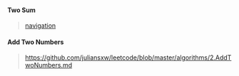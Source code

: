 #### Two Sum
> [navigation](https://github.com/juliansxw/leetcode/blob/master/algorithms/1.Tow%20Sum.md)

#### Add Two Numbers
> https://github.com/juliansxw/leetcode/blob/master/algorithms/2.AddTwoNumbers.md